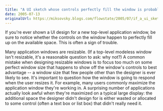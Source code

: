 ```yaml
---
title: "A UI sketch whose controls perfectly fill the window is probably too good to be true"
date: 2005-07-13
originalUrl: https://miksovsky.blogs.com/flowstate/2005/07/if_a_ui_sketch_.html
---
```


<p>
  If you're ever shown a UI design for a new top-level application window, be
  sure to notice whether the controls on the window happen to perfectly fill up
  on the available space. This is often a sign of trouble.
</p>
<p>
  Many application windows are resizable. (If a top-level modeless window isn't
  resizable, it's a reasonable question to ask: why not?) A common mistake when
  designing resizable windows is to focus too much on some perfect window size
  that happens to show off the window's controls to best advantage -- a window
  size that few people other than the designer is ever likely to see. It's
  important to question how the window is going to respond when the user resizes
  it. For example, many users commonly maximize the application window they're
  working in. A surprising number of applications actually look awful when
  they're maximized on a typical large display: the additional space the
  designer didn't design for is either wasted or allocated to some control
  (often a text box or list box) that didn't really need it.
</p>
<cd:preserve whitespace="CL"></cd:preserve>
